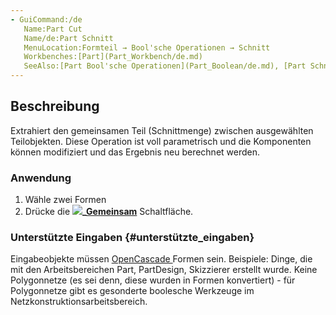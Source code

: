 ```yaml
---
- GuiCommand:/de
   Name:Part Cut
   Name/de:Part Schnitt
   MenuLocation:Formteil → Bool'sche Operationen → Schnitt
   Workbenches:[Part](Part_Workbench/de.md)
   SeeAlso:[Part Bool'sche Operationen](Part_Boolean/de.md), [Part Schneiden](Part_Cut/de.md), [Part Verschmelzung](Part_Fuse/de.md)
---
```



</div>

## Beschreibung

Extrahiert den gemeinsamen Teil (Schnittmenge) zwischen ausgewählten Teilobjekten. Diese Operation ist voll parametrisch und die Komponenten können modifiziert und das Ergebnis neu berechnet werden.

### Anwendung

1.  Wähle zwei Formen
2.  Drücke die **![](images/)_[Gemeinsam](Part_Common/de.md)** Schaltfläche.

### Unterstützte Eingaben {#unterstützte_eingaben}

Eingabeobjekte müssen [OpenCascade ](OpenCascade/de.md) Formen sein. Beispiele: Dinge, die mit den Arbeitsbereichen Part, PartDesign, Skizzierer erstellt wurde. Keine Polygonnetze (es sei denn, diese wurden in Formen konvertiert) - für Polygonnetze gibt es gesonderte boolesche Werkzeuge im Netzkonstruktionsarbeitsbereich.


<div class="mw-translate-fuzzy">





</div>


  
